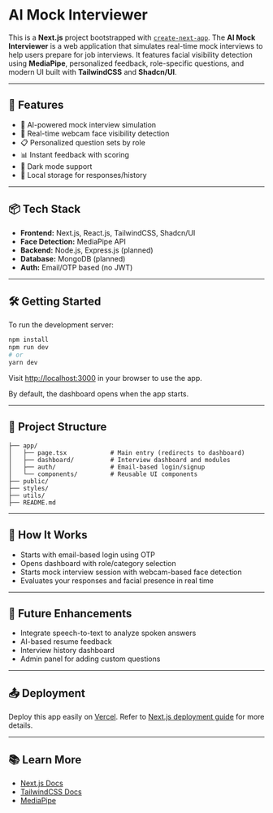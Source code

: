 # AI Mock Interviewer

This is a **Next.js** project bootstrapped with [`create-next-app`](https://github.com/vercel/next.js/tree/canary/packages/create-next-app).
The **AI Mock Interviewer** is a web application that simulates real-time mock interviews to help users prepare for job interviews. It features facial visibility detection using **MediaPipe**, personalized feedback, role-specific questions, and modern UI built with **TailwindCSS** and **Shadcn/UI**.

---

## 🚀 Features

* 🧠 AI-powered mock interview simulation
* 🎥 Real-time webcam face visibility detection
* 📋 Personalized question sets by role
* 📊 Instant feedback with scoring
* 🌙 Dark mode support
* 💾 Local storage for responses/history

---

## 📦 Tech Stack

* **Frontend:** Next.js, React.js, TailwindCSS, Shadcn/UI
* **Face Detection:** MediaPipe API
* **Backend:** Node.js, Express.js (planned)
* **Database:** MongoDB (planned)
* **Auth:** Email/OTP based (no JWT)

---

## 🛠️ Getting Started

To run the development server:

```bash
npm install
npm run dev
# or
yarn dev
```

Visit [http://localhost:3000](http://localhost:3000) in your browser to use the app.

By default, the dashboard opens when the app starts.

---

## 📁 Project Structure

```
├── app/
│   ├── page.tsx            # Main entry (redirects to dashboard)
│   ├── dashboard/          # Interview dashboard and modules
│   ├── auth/               # Email-based login/signup
│   └── components/         # Reusable UI components
├── public/
├── styles/
├── utils/
├── README.md
```

---

## 🧪 How It Works

* Starts with email-based login using OTP
* Opens dashboard with role/category selection
* Starts mock interview session with webcam-based face detection
* Evaluates your responses and facial presence in real time

---

## 🧬 Future Enhancements

* Integrate speech-to-text to analyze spoken answers
* AI-based resume feedback
* Interview history dashboard
* Admin panel for adding custom questions

---

## 📤 Deployment

Deploy this app easily on [Vercel](https://vercel.com/new).
Refer to [Next.js deployment guide](https://nextjs.org/docs/app/building-your-application/deploying) for more details.

---

## 📚 Learn More

* [Next.js Docs](https://nextjs.org/docs)
* [TailwindCSS Docs](https://tailwindcss.com/docs)
* [MediaPipe](https://google.github.io/mediapipe/solutions/face_detection.html)
